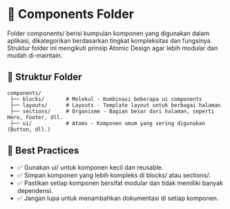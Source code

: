 # 📂 Components Folder

Folder components/ berisi kumpulan komponen yang digunakan dalam aplikasi, dikategorikan berdasarkan tingkat kompleksitas dan fungsinya. Struktur folder ini mengikuti prinsip Atomic Design agar lebih modular dan mudah di-maintain.

## 📌 Struktur Folder

```
components/
 ├── blocks/       # Molekul - Kombinasi beberapa ui components
 ├── layouts/      # Layouts - Template layout untuk berbagai halaman
 ├── sections/     # Organisme - Bagian besar dari halaman, seperti Hero, Footer, dll.
 ├── ui/           # Atoms - Komponen umum yang sering digunakan (Button, dll.)
```

## 📌 Best Practices

- ✅ Gunakan ui/ untuk komponen kecil dan reusable.
- ✅ Simpan komponen yang lebih kompleks di blocks/ atau sections/.
- ✅ Pastikan setiap komponen bersifat modular dan tidak memiliki banyak dependensi.
- ✅ Jangan lupa untuk menambahkan dokumentasi di setiap komponen.
